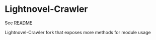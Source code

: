 # Lightnovel-Crawler

See [README](https://github.com/dipu-bd/lightnovel-crawler/blob/200baccc93506f70340b560310f93a0af210469a/README.md)

Lightnovel-Crawler fork that exposes more methods for module usage
